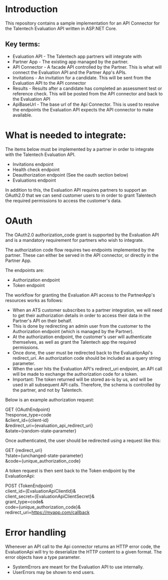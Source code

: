 # Introduction
This repository contains a sample implementation for an API Connector for the Talentech Evaluation API written in ASP.NET Core. 

Key terms:
----------
- Evaluation API - The Talentech app partners will integrate with
- Partner App - The existing app managed by the partner.
- API Connector - A facade API controlled by the Partner. This is what will connect the Evaluation API and the Partner App's APIs. 
- Invitations - An invitation for a candidate. This will be sent from the Evaluation API to the API connector
- Results - Results after a candidate has completed an assessment test or reference check. This will be posted from the API connector and back to the Evaluation API
- ApiBaseUrl - The base url of the Api Connector. This is used to resolve the endpoints the Evaluation API expects the API connector to make available.

# What is needed to integrate:
The items below must be implemented by a partner in order to integrate with the Talentech Evaluation API. 
- Invitations endpoint
- Health check endpoint
- Deauthorization endpoint (See the oauth section below)
- Evaluations endpoint

In addition to this, the Evaluation API requires partners to support an OAuth2.0 that we can send customer users to in order to grant Talentech the required permissions to access the customer's data.

# OAuth
The OAuth2.0 authorization_code grant is supported by the Evaluation API and is a mandatory requirement for partners who wish to integrate. 

The authorization code flow requires two endpoints implemented by the partner. These can either be served in the API connector, or directly in the Partner App. 

The endpoints are:
- Authorization endpoint 
- Token endpoint

The workflow for granting the Evaluation API access to the PartnerApp's resources works as follows:

- When an ATS customer subscribes to a partner integration, we will need to get their authorization details in order to access their data in the Partner's API on their behalf. 
- This is done by redirecting an admin user from the customer to the Authorization endpoint (which is managed by the Partner).
- At the authorization endpoint, the customer's user will authenticate themselves, as well as grant the Talentech app the required permissions.
- Once done, the user must be redirected back to the EvaluationApi's redirect_uri. An authorization code should be included as a query string parameter.
- When the user hits the Evaluation API's redirect_uri endpoint, an API call will be made to exchange the authorization code for a token.
- Important: The token returned will be stored as-is by us, and will be used in all subsequent API calls. Therefore, the schema is controlled by the partner, and not by Talentech.

Below is an example authorization request:

GET {OAuthEndpoint}   
?response_type=code   
&client_id={client-id}   
&redirect_uri={evaluation_api_redirect_uri}   
&state={random-state-parameter}   

Once authenticated, the user should be redirected using a request like this:

GET {redirect_uri}   
?state={unchanged-state-parameter}   
&code={unique_authorization_code}   

A token request is then sent back to the Token endpoint by the EvaluationApi:

POST {TokenEndpoint}   
client_id={EvaluationApiClientId}&   
client_secret={EvaluationApiClientSecret}&   
grant_type=code&   
code={unique_authorization_code}&   
redirect_uri=https://myapp.com/callback   

# Error handling
Whenever an API call to the Api connector returns an HTTP error code, the EvaluationApi will try to deserialize the HTTP content to a given format. The error objects have a type parameter. 
- SystemErrors are meant for the Evaluation API to use internally.
- UserErrors may be shown to end users.

